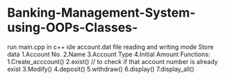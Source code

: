 # Banking-Management-System-using-OOPs-Classes-
run main.cpp in c++ ide
account.dat file  reading and writing mode
Store data
1.Account No.
2.Name
3.Account Type
4.Initial Amount
Functions:
1.Create_acccount()
2.exist() // to check if that account number is already exist
3.Modify()
4.deposit()
5.withdraw()
6.display()
7.display_all()
